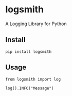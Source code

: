 # logsmith
A Logging Library for Python

## Install

```
pip install logsmith
```

## Usage 

```
from logsmith import log

log().INFO("Message")
```

